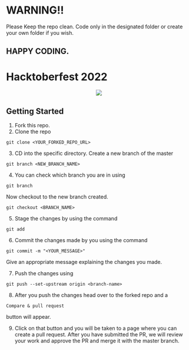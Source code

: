 # WARNING!!
Please Keep the repo clean. Code only in the designated folder or create your own folder if you wish. 

## HAPPY CODING. 

# Hacktoberfest 2022
<p align="center">
  <img src="https://uno-website-assets.s3.amazonaws.com/wp-content/uploads/2022/09/28094927/Uno_HackFest22_Hero_V1-1024x395.jpg"/>
</p>


## Getting Started

1. Fork this repo.
2. Clone the repo
```
git clone <YOUR_FORKED_REPO_URL>
```
3. CD into the specific directory. Create a new branch of the master 
```
git branch <NEW_BRANCH_NAME>
```
4. You can check which branch you are in using 
```
git branch
```  

Now checkout to the new branch created.

```
git checkout <BRANCH_NAME>
```

5. Stage the changes by using the command 
```
git add
```

6. Commit the changes made by you using the command 
```
git commit -m "<YOUR_MESSAGE>"
``` 
Give an appropriate message explaining the changes you made.

7. Push the changes using 
```
git push --set-upstream origin <branch-name>
```
8. After you push the changes head over to the forked repo and a 
```
Compare & pull request
``` 
button will appear. 

9. Click on that button and you will be taken to a page where you can create a pull request. After you have submitted the PR, we will review your work and approve the PR and merge it with the master branch.
